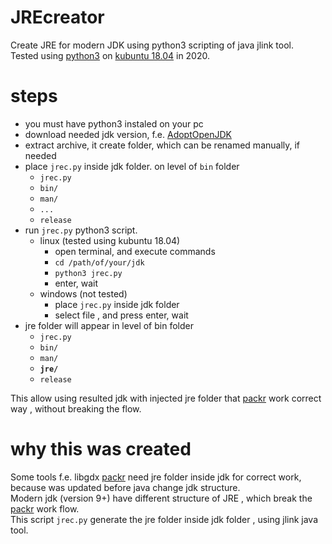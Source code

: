# JREcreator
Create JRE for modern JDK using python3 scripting of java jlink tool.  
Tested using [python3](https://www.python.org/) on [kubuntu 18.04](https://kubuntu.org/) in 2020.
# steps
- you must have python3 instaled on your pc
- download needed jdk version, f.e. [AdoptOpenJDK]( https://adoptopenjdk.net/)
- extract archive, it create folder, which can be renamed manually, if needed
- place `jrec.py` inside jdk folder. on level of `bin` folder  
  - `jrec.py`  
  - `bin/`
  - `man/`
  - `...`
  - `release`
- run `jrec.py` python3 script.
  - linux (tested using kubuntu 18.04)
    - open terminal, and execute commands
    - `cd /path/of/your/jdk`
    - `python3 jrec.py`
    - enter, wait
  - windows (not tested)
    - place `jrec.py` inside jdk folder
    - select file , and press enter, wait
- jre folder will appear in level of bin folder
  - `jrec.py`  
  - `bin/`
  - `man/`
  - **`jre/`**
  - `release`
  
This allow using resulted jdk with injected jre folder that [packr](https://github.com/libgdx/packr) work correct way , without breaking the flow.

# why this was created
Some tools f.e. libgdx [packr](https://github.com/libgdx/packr) need jre folder inside jdk for correct work, because was updated before java change jdk structure.  
Modern jdk (version 9+) have different structure of JRE , which break the [packr](https://github.com/libgdx/packr) work flow.  
This script `jrec.py` generate the jre folder inside jdk folder , using jlink java tool.